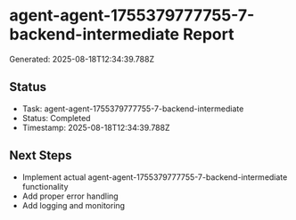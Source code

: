 # agent-agent-1755379777755-7-backend-intermediate Report

Generated: 2025-08-18T12:34:39.788Z

## Status
- Task: agent-agent-1755379777755-7-backend-intermediate
- Status: Completed
- Timestamp: 2025-08-18T12:34:39.788Z

## Next Steps
- Implement actual agent-agent-1755379777755-7-backend-intermediate functionality
- Add proper error handling
- Add logging and monitoring
